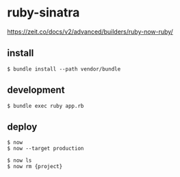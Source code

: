 # ruby-sinatra

https://zeit.co/docs/v2/advanced/builders/ruby-now-ruby/

## install

```
$ bundle install --path vendor/bundle
```

## development

```
$ bundle exec ruby app.rb
```

## deploy

```
$ now
$ now --target production

$ now ls
$ now rm {project}
```